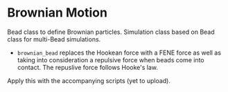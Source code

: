 # Brownian Motion

Bead class to define Brownian particles. Simulation class based on Bead class for multi-Bead simulations.


<!--- * `brownian_bead_FENE` is also a simulation for the ideal chain/Rouse model but for a FENE force spring (see Wiki); which is what is ultimately desired. --->
* `brownian_bead` replaces the Hookean force with a FENE force as well as taking into consideration a repulsive force when beads come into contact. The repuslive force follows Hooke's law.

Apply this with the accompanying scripts (yet to upload).
